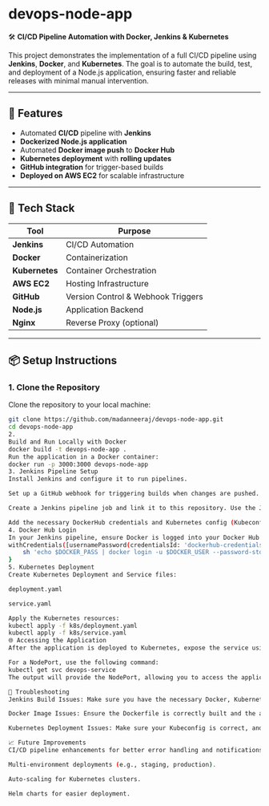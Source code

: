 # devops-node-app
🛠️ **CI/CD Pipeline Automation with Docker, Jenkins & Kubernetes**

This project demonstrates the implementation of a full CI/CD pipeline using **Jenkins**, **Docker**, and **Kubernetes**. The goal is to automate the build, test, and deployment of a Node.js application, ensuring faster and reliable releases with minimal manual intervention.

---

## 🚀 Features
- Automated **CI/CD** pipeline with **Jenkins**
- **Dockerized Node.js application**
- Automated **Docker image push** to **Docker Hub**
- **Kubernetes deployment** with **rolling updates**
- **GitHub integration** for trigger-based builds
- **Deployed on AWS EC2** for scalable infrastructure

---

## 🧰 Tech Stack

| Tool       | Purpose                          |
|------------|----------------------------------|
| **Jenkins**     | CI/CD Automation                 |
| **Docker**      | Containerization                 |
| **Kubernetes**  | Container Orchestration          |
| **AWS EC2**     | Hosting Infrastructure           |
| **GitHub**      | Version Control & Webhook Triggers |
| **Node.js**     | Application Backend              |
| **Nginx**       | Reverse Proxy (optional)         |

---

## 📦 Setup Instructions

### 1. Clone the Repository
Clone the repository to your local machine:
```bash
git clone https://github.com/madanneeraj/devops-node-app.git
cd devops-node-app
2.
Build and Run Locally with Docker
docker build -t devops-node-app .
Run the application in a Docker container:
docker run -p 3000:3000 devops-node-app
3. Jenkins Pipeline Setup
Install Jenkins and configure it to run pipelines.

Set up a GitHub webhook for triggering builds when changes are pushed.

Create a Jenkins pipeline job and link it to this repository. Use the Jenkinsfile provided in this repo.

Add the necessary DockerHub credentials and Kubernetes config (Kubeconfig file) to Jenkins.
4. Docker Hub Login
In your Jenkins pipeline, ensure Docker is logged into your Docker Hub account before pushing the image:
withCredentials([usernamePassword(credentialsId: 'dockerhub-credentials', usernameVariable: 'DOCKER_USER', passwordVariable: 'DOCKER_PASS')]) {
    sh 'echo $DOCKER_PASS | docker login -u $DOCKER_USER --password-stdin'
}
5. Kubernetes Deployment
Create Kubernetes Deployment and Service files:

deployment.yaml

service.yaml

Apply the Kubernetes resources:
kubectl apply -f k8s/deployment.yaml
kubectl apply -f k8s/service.yaml
🌐 Accessing the Application
After the application is deployed to Kubernetes, expose the service using a NodePort or LoadBalancer service type in Kubernetes.

For a NodePort, use the following command:
kubectl get svc devops-service
The output will provide the NodePort, allowing you to access the application via the IP:NodePort of your AWS EC2 instance.

🚧 Troubleshooting
Jenkins Build Issues: Make sure you have the necessary Docker, Kubernetes, and GitHub credentials set up in Jenkins.

Docker Image Issues: Ensure the Dockerfile is correctly built and the application runs locally before pushing to DockerHub.

Kubernetes Deployment Issues: Make sure your Kubeconfig is correct, and the cluster is running properly.

📈 Future Improvements
CI/CD pipeline enhancements for better error handling and notifications.

Multi-environment deployments (e.g., staging, production).

Auto-scaling for Kubernetes clusters.

Helm charts for easier deployment.




